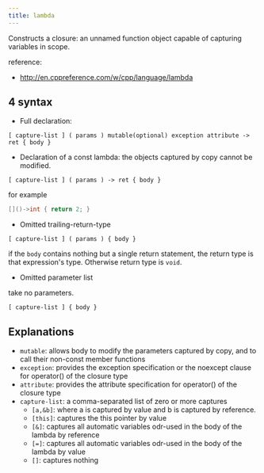 ```yaml
---
title: lambda
---
```


Constructs a closure: an unnamed function object capable of capturing variables in scope.

reference:

* http://en.cppreference.com/w/cpp/language/lambda

4 syntax
--------

* Full declaration:

```
[ capture-list ] ( params ) mutable(optional) exception attribute -> ret { body }
```

* Declaration of a const lambda: the objects captured by copy cannot be modified.

```
[ capture-list ] ( params ) -> ret { body }
```

for example

```cpp
[]()->int { return 2; }
```

* Omitted trailing-return-type

```
[ capture-list ] ( params ) { body }
```

if the `body` contains nothing but a single return statement, the return type is that expression's type. Otherwise return type is `void`.

* Omitted parameter list

take no parameters.

```
[ capture-list ] { body }
```

Explanations
------------

* `mutable`: allows body to modify the parameters captured by copy, and to call their non-const member functions
* `exception`: provides the exception specification or the noexcept clause for operator() of the closure type
* `attribute`: provides the attribute specification for operator() of the closure type
* `capture-list`: a comma-separated list of zero or more captures
  * `[a,&b]`: where a is captured by value and b is captured by reference.
  * `[this]`: captures the this pointer by value
  * `[&]`: captures all automatic variables odr-used in the body of the lambda by reference
  * `[=]`: captures all automatic variables odr-used in the body of the lambda by value
  * `[]`: captures nothing
